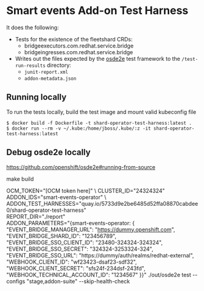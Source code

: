 # Smart events Add-on Test Harness

It does the following:

* Tests for the existence of the fleetshard CRDs:
    * bridgeexecutors.com.redhat.service.bridge
    * bridgeingresses.com.redhat.service.bridge
* Writes out the files expected by the [osde2e](https://github.com/openshift/osde2e) test framework to the `/test-run-results` directory:
    * `junit-report.xml`
    * `addon-metadata.json`

## Running locally

To run the tests locally, build the test image and mount valid kubeconfig file

```
$ docker build -f Dockerfile -t shard-operator-test-harness:latest .
$ docker run --rm -v ~/.kube:/home/jboss/.kube/:z -it shard-operator-test-harness:latest
```

## Debug osde2e locally
https://github.com/openshift/osde2e#running-from-source

make build

OCM_TOKEN="[OCM token here]" \ 
CLUSTER_ID="24324324" \
ADDON_IDS="smart-events-operator" \ 
ADDON_TEST_HARNESSES="quay.io/5733d9e2be6485d52ffa08870cabdee0/shard-operator-test-harness" \
REPORT_DIR="./report" \
ADDON_PARAMETERS="{smart-events-operator: { "EVENT_BRIDGE_MANAGER_URL": "https://dummy.openshift.com", "EVENT_BRIDGE_SHARD_ID": "123456789", "EVENT_BRIDGE_SSO_CLIENT_ID": "23480-324324-324324", "EVENT_BRIDGE_SSO_SECRET": "324324-3253324-324", "EVENT_BRIDGE_SSO_URL": "https://dummy/auth/realms/redhat-external", "WEBHOOK_CLIENT_ID": "wf23423-dsaf23-sdf32", "WEBHOOK_CLIENT_SECRET": "sfs24f-234dsf-243fd", "WEBHOOK_TECHNICAL_ACCOUNT_ID": "1234567" }}"
./out/osde2e test --configs "stage,addon-suite" --skip-health-check
